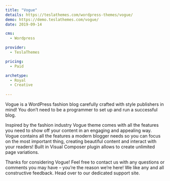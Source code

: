 ```yaml
---
title: "Vogue"
details: https://teslathemes.com/wordpress-themes/vogue/
demo: https://demo.teslathemes.com/vogue/
date: 2019-09-14

cms: 
  - Wordpress

provider: 
  - TeslaThemes

pricing:
  - Paid

archetype:
  - Royal
  - Creative
  
---
```


Vogue is a WordPress fashion blog carefully crafted with style publishers in mind! You don’t need to be a programmer to set up and run a successful blog.

Inspired by the fashion industry Vogue theme comes with all the features you need to show off your content in an engaging and appealing way. Vogue contains all the features a modern blogger needs so you can focus on the most important thing, creating beautiful content and interact with your readers! Built in Visual Composer plugin allows to create unlimited page variations.

Thanks for considering Vogue! Feel free to contact us with any questions or comments you may have – you’re the reason we’re here! We like any and all constructive feedback. Head over to our dedicated support site.
